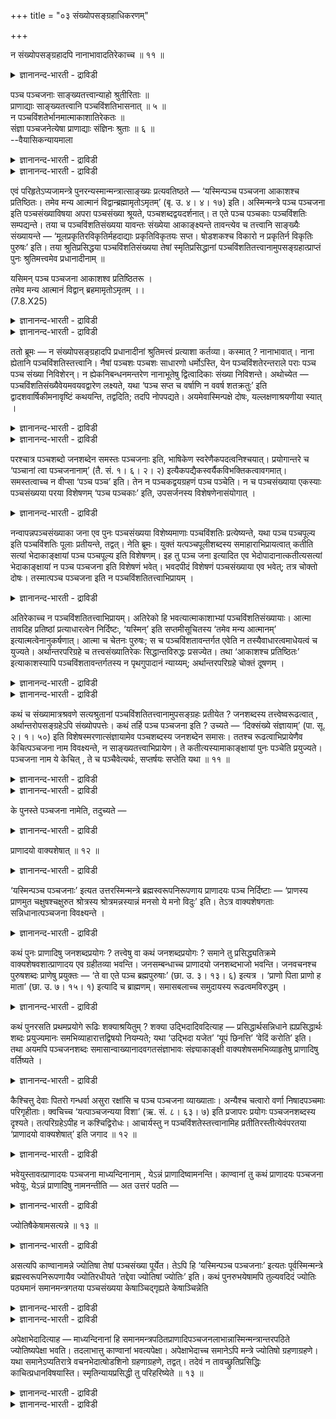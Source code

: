 +++
title = "०३ संख्योपसङ्ग्रहाधिकरणम्"

+++

न संख्योपसङ्ग्रहादपि नानाभावादतिरेकाच्च ॥ ११ ॥  
<details><summary>ज्ञानानन्द-भारती - द्राविडी</summary>

न सङ्ग्योबसङ्ग्रहादबि नानाबावाददिरेगाच्च ॥ ११ ॥
</details>

पञ्च पञ्चजनाः साङ्ख्यतत्त्वान्याहो श्रुतीरिताः ॥  
प्राणाद्याः साङ्ख्यतत्त्वानि पञ्चविंशतिभासनात् ॥ ५ ॥  
न पञ्चविंशतेर्भानमात्माकाशातिरेकतः ॥  
संज्ञा पञ्चजनेत्येषा प्राणाद्याः संज्ञिनः श्रुताः ॥ ६ ॥  
--वैयासिकन्यायमाला

<details><summary>ज्ञानानन्द-भारती - द्राविडी</summary>

पञ्ज पञ्ज जऩङ्गळ् ऎऩ्बदु साङ्गियर् सॊल्लुम् तत्वङ्गळा? अल्लदु वेदत्तिल्
सॊल्लिय पिराणऩ् मुदलियवैगळा? इरुबत्तैन्दु ऎऩ्ऱु तॆरिवदिऩाल् साङ्गियर्
सॊल्लुम् तत्वङ्गळ्दाऩ्।
</details>

<details><summary>ज्ञानानन्द-भारती - द्राविडी</summary>

आत्मावुम् आगासमुम् अदिगमायिरुप्पदाल् इरुबत् तैन्दु ऎऩ्ऱु तॆरिवदिल्लै।
"पञ्जजऩङ्गळ्" ऎऩ्ऱ इदु वॆऱुम् पॆयर्। अप्पॆयरुळ्ळवैगळ् वेदत्तिल् कण्ड
पिराणऩ् मुदलियवै।
</details>

एवं परिहृतेऽप्यजामन्त्रे पुनरन्यस्मान्मन्त्रात्साङ्ख्यः प्रत्यवतिष्ठते —
‘यस्मिन्पञ्च पञ्चजना आकाशश्च प्रतिष्ठितः। तमेव मन्य आत्मानं
विद्वान्ब्रह्मामृतोऽमृतम्’ (बृ. उ. ४। ४। १७) इति। अस्मिन्मन्त्रे पञ्च
पञ्चजना इति पञ्चसंख्याविषया अपरा पञ्चसंख्या श्रूयते,
पञ्चशब्दद्वयदर्शनात्। त एते पञ्च पञ्चकाः पञ्चविंशतिः सम्पद्यन्ते। तया
च पञ्चविंशतिसंख्यया यावन्तः संख्येया आकाङ्क्ष्यन्ते तावन्त्येव च
तत्त्वानि साङ्ख्यैः संख्यायन्ते — ‘मूलप्रकृतिरविकृतिर्महदाद्याः
प्रकृतिविकृतयः सप्त। षोडशकश्च विकारो न प्रकृतिर्न विकृतिः पुरुषः’ इति।
तया श्रुतिप्रसिद्धया पञ्चविंशतिसंख्यया तेषां स्मृतिप्रसिद्धानां
पञ्चविंशतितत्त्वानामुपसङ्ग्रहात्प्राप्तं पुनः श्रुतिमत्त्वमेव
प्रधानादीनाम् ॥

यसिमन् पञ्च पञ्चजना आकाशश्व प्रतिष्ठितरू ।  
तमेव मन्य आत्मानं विद्वान् ब्रहमामृतोऽमृतम् ।।  
(7.8.X25)

<details><summary>ज्ञानानन्द-भारती - द्राविडी</summary>

(ऎदऩिडत्तिल् ऐन्दु पञ्जजऩर्गळुम् आगासमुम् अत्यस्तमाग उळ्ळऩवो अन्द
आत्मावैये अमिरुदमाऩ पिरह्ममाग अऱिगिऱेऩ्। पिरह्मत्तै यऱिन्द नाऩ्
अमिरुदऩाग आगिऱेऩ्) इन्द सुरुदियिल् कूऱप्पट्ट ऐन्दु पञ्जजऩर्गळ् ऎऩ्बदु
साङ्गयर्गळिऩ् तत्वङ्गळैक् कुऱिक्किऱदा अल्लदु सुरुदियिल् कूऱप्पट्ट
पिराणऩ् मुदलियवैगळैक् कूऱुगिऱदा ऎऩ्ऱु सन्देहम्। इङ्गु ऐन्दु वगैयाऩ ऐन्दु
जऩङ्गळ् कूऱप्पट्टुळ्ळऩ। मॊत्तम् २५ आगिऱदु। आगवे साङ्ग्यर्गळिऩ् २५
तत्तुवङ्गळैये इदु कुऱिक्किऱदु ऎऩ्ऱु पूर्वबक्षम्। साङ्ग्य तत्वङ्गळ् पलवाग
उळ्ळऩ। इवैगळै ऐन्दैन्दाग वगुत्तु अवर्गळ् कूऱविल्लै। मेलुम् २५क्कु मेले
आत्मा आगासम् इङ्गु कूऱप्पट्टुळ्ळदु। आगवे इदु साङ्ग्यदत्वङ्गळै
कुऱिक्कविल्लै, पिराणऩ् मुदलाऩ ऒव्वॊऩ्ऱुक्कुम् पञ्जजऩम् ऎऩ्ऱु पॆयर् ऎऩ्ऱु
सित्तान्दम्)।
</details>

<details><summary>ज्ञानानन्द-भारती - द्राविडी</summary>

इव्विदम् ‘अजा' मन्दिरम् परिहरिक्कप्पट्ट पोदिलुम्, मऱुबडियुम् साङ्गियऩ्
वेऱु मन्दिरत्तिऩाल् ऎदिर्क्किऱाऩ्; “ऎदऩिडत्तिल् ऐन्दु पञ्जजऩङ्गळिरुक्
किऩ्ऱऩवो आगासमुम् निलैत् तिरुक्किऱदो, अदैये आत्मावाग मऩऩम् सॆय्गिऱेऩ्।
मरणमऱ्ऱ पिरह्मत्तै अऱिन्दु मरणमऱ्ऱवऩाग (नाऩुम् इरुक्किऱेऩ्)" (पिरुहत्।
४-४-१७) ऎऩ्ऱु इन्द मन्दिरत्तिल् “ऐन्दु पञ्जजऩङ्गळ्” ऎऩ्ऱु ऐन्दु ऎऩ्ऱ
ऎण्णिक्कैयै विषयमायुळ्ळ वेऱु ऐन्दु ऎऩ्गिऱ ऎण्णिक्कै काणप्पडुगिऱदु।
इरण्डु ऐन्दु ऎऩ्ऱ सप्तम् काणुवदाल्। अन्द इन्द ऐन्दु ऐन्दु इरुबत्तैन्दु
आगिऩ्ऱऩ। अप्पडि इरुबत्तैन्दु ऎऩ्ऱ ऎण्णिक्कैयाल् ऎण्ण वेण्डियदाग ऎत्तऩै
ऎदिर्बार्क्कप्पडुगिऩ्ऱऩवो, अत्तऩैये (२५) तत्वङ्गळ् साङ्गियर्गळाल्
ऎण्णप्पडुगिऩ्ऱऩ; “विगारमडैयाद मूलप्पिरगिरुदि ऒऩ्ऱु, पिरगिरुदि यागवुम्,
विगिरुदियागवुम् इरुक्किऱ महत् मुदलिय एऴु, विगारम् पदिऩाऱु,
पिरगिरुदियुमिल्लामल् विगिरुदि युमिल्लाद पुरुषऩ् ऒऩ्ऱु" (साङ्ग्यगारिगै)
ऎऩ्ऱु, सुरुदियिल् पिरसित्तमायिरुक्कुम् अन्द इरुबत्तैन्दु ऎऩ्ऱ
ऎण्णिक्कैयाल्, स्मिरुदिप् पिरसित्तमाऩ अन्द इरुबत्तैन्दु तत्वङ्गळ्
सॊल्लप्पडुवदाल्, पिरदाऩम् मुदलियवैगळुक्कु मऱुबडियुम् वेद सप्तमुळ्ळ
तऩ्मैये एऱ्पडुगिऱदु।
</details>

ततो ब्रूमः — न संख्योपसङ्ग्रहादपि प्रधानादीनां श्रुतिमत्त्वं प्रत्याशा
कर्तव्या। कस्मात् ? नानाभावात्। नाना ह्येतानि पञ्चविंशतिस्तत्त्वानि।
नैषां पञ्चशः पञ्चशः साधारणो धर्मोऽस्ति, येन पञ्चविंशतेरन्तराले पराः पञ्च
पञ्च संख्या निविशेरन्। न ह्येकनिबन्धनमन्तरेण नानाभूतेषु द्वित्वादिकाः
संख्या निविशन्ते। अथोच्येत — पञ्चविंशतिसंख्यैवेयमवयवद्वारेण लक्ष्यते,
यथा ‘पञ्च सप्त च वर्षाणि न ववर्ष शतक्रतुः’ इति द्वादशवार्षिकीमनावृष्टिं
कथयन्ति, तद्वदिति; तदपि नोपपद्यते। अयमेवास्मिन्पक्षे दोषः,
यल्लक्षणाश्रयणीया स्यात् ।

<details><summary>ज्ञानानन्द-भारती - द्राविडी</summary>

सित्तान्दम्: अदऩाल् सॊल्गिऱोम्; ऎण्णिक् कैयै सॊल्वदिऩालुम्गूड पिरदाऩम्
मुदलियवै कळुक्कु वेद सप्तमुळ्ळ तऩ्मै ऎऩ्बदिल् आसै वैत्तुक्कॊळ्ळ
वेण्डाम्। एऩ्? पलवाग इरुप्पदाल्, इन्द इरुबत्तैन्दु तत्वङ्गळ् पलवागवल्लवा
इरुक्किऩ्ऱऩ? इवैगळुक्कुळ् ऐन्दु ऐन्दाग (पिरिक्कुम्बडि) पॊदुवाऩ तर्मम्
ऎदुवुमिल्लै। ऎदु इरुन्दाल् इरुबत्तैन्दुक्कुळ्ळे वेऱु ऐन्दु ऐन्दु
ऎण्णिक्कैगळ् नुऴैयमुडियुमो अप्पडि, एदेऩु मॊरु सम्बन्दमऩ्ऩियिल् पलविद
पदार्त्तङ्गळुक्कुळ् इरण्डु मुदलाऩ ऎण्णिक्कैगळ् नुऴैय मुडिया तल्लवा?
</details>

<details><summary>ज्ञानानन्द-भारती - द्राविडी</summary>

अवयवङ्गळ् मूलमाग इरुबत्तैन्दु ऎऩ्ऱ इदुदाऩ् कुऱिक्कप्पडुगिऱदु, 'ऐन्दु,
एऴु वरुषङ्गळ् इन्दिरऩ् मऴैबॆय्यविल्लै' ऎऩ्ऱु पऩ्ऩिरण्डु वरुषगालमिरुन्द
मऴैयिल्लामैयै ऎप्पडि सॊल्गिऱार्गळो, अप्पडि ऎऩ्ऱु सॊऩ्ऩाल्, अदुवुम्
पॊरुन्दादु। इन्दप् पक्षत्तिल् लक्षणैयै आसिरयिक्क वेण्डियिरुप्पदु ऎदुवो
अदुवे तोषम्।
</details>

परश्चात्र पञ्चशब्दो जनशब्देन समस्तः पञ्चजनाः इति, भाषिकेण
स्वरेणैकपदत्वनिश्चयात्। प्रयोगान्तरे च ‘पञ्चानां त्वा पञ्चजनानाम्’ (तै.
सं. १। ६। २। २) इत्यैकपद्यैकस्वर्यैकविभक्तिकत्वावगमात्। समस्तत्वाच्च
न वीप्सा ‘पञ्च पञ्च’ इति। तेन न पञ्चकद्वयग्रहणं पञ्च पञ्चेति। न च
पञ्चसंख्याया एकस्याः पञ्चसंख्यया परया विशेषणम् ‘पञ्च पञ्चकाः’ इति,
उपसर्जनस्य विशेषणेनासंयोगात् ।

<details><summary>ज्ञानानन्द-भारती - द्राविडी</summary>

मेलुम्, इङ्गे पिऩ्ऩालुळ्ळ पञ्ज ऎऩ्ऱ सप्तम् पञ्जजऩङ्गळ् ऎऩ्ऱु जऩ ऎऩ्ऱ
सप्तत्तुडऩ् सेर्न्दि रुक्किऱदु। परिबाषैप्पडिक्कुळ्ळ स्वरत्तिऩाल् ऒरे
पदमॆऩ्ऱु निच्चयप्पडुवदाल्, वेऱु पिरयोगत्तिलुम् “उऩ्ऩै ऐन्दु पञ्ज
जऩङ्गळुक्काग” ऎऩ्ऱु ऒरे पदम्, ऒरे स्वरम्, ऒरे विबक्ति ऎऩ्ऱु तॆरिवदाल्,
समस्तमायिरुप्पदाल् (सेर्न्दु ऒरे पदमायिरुप्पदाल्) ऐन्दु ऐन्दु ऎऩ्ऱु
तिरुम्बच् चॊल्लप्पडविल्लै। ऐन्दु ऐन्दु ऎऩ्ऱु इरण्डु ऐन्दै
किरहिप्पदुमिल्लै। ऒरु ऐन्दु ऎऩ्ऱ ऎण्णिक्कैक्कु मऱ्ऱ ऐन्दु ऎऩ्ऱ ऎण्णिक्
कैयुडऩ् ऐन्दु ऐन्दायुळ्ळवै ऎऩ्ऱु विसेषणमु मिल्लै उबसर्जऩत्तिऱ्कु
(पिरदाऩमल्लाददऱ्कु) विसेषणत्तुडऩ् सेर्क्कै किडैयाददिऩाल्।
</details>

नन्वापन्नपञ्चसंख्याका जना एव पुनः पञ्चसंख्यया विशेष्यमाणाः पञ्चविंशतिः
प्रत्येष्यन्ते, यथा पञ्च पञ्चपूल्य इति पञ्चविंशतिः पूलाः प्रतीयन्ते,
तद्वत्। नेति ब्रूमः। युक्तं यत्पञ्चपूलीशब्दस्य समाहाराभिप्रायत्वात्
कतीति सत्यां भेदाकाङ्क्षायां पञ्च पञ्चपूल्य इति विशेषणम्। इह तु पञ्च
जना इत्यादित एव भेदोपादानात्कतीत्यसत्यां भेदाकाङ्क्षायां न पञ्च पञ्चजना
इति विशेषणं भवेत्। भवदपीदं विशेषणं पञ्चसंख्याया एव भवेत्; तत्र चोक्तो
दोषः। तस्मात्पञ्च पञ्चजना इति न पञ्चविंशतितत्त्वाभिप्रायम् ।

<details><summary>ज्ञानानन्द-भारती - द्राविडी</summary>

ऐन्दु ऎऩ्ऱ ऎण्णिक्कैयुडऩ् सेर्क्कप्पट्ट जऩङ्गळे मऱुबडियुम् ऐन्दु ऎऩ्ऱ
ऎण्णिक्कैयिऩाल् विसेषिक्कप्पडुम् पोदु इरुबत्तैन्दु ऎऩ्ऱु
अऱियप्पडुगिऱार्गळ् ऎप्पडि "ऐन्दु ऐन्दु कोरैगळ्” ऎऩ्ऱाल् इरुबत्तैन्दु
कोरैगळ् अऱियप्पडुगिऱदो अदैप्पोल; ऎऩ्ऱाल्, अप्पडियल्ल ऎऩ्गिऱोम्। पञ्जबूलि
सप्तत्तिऱ्कु ऐन्दु कोरैगळिऩ् कूट्टङ्गळ् ऎऩ्ऱु पॊरुळ्। कूट्टङ्गळ् ऎत्तऩै
ऎऩ्ऱु वेऱ्ऱुमै पऱ्ऱिक्केळ्विवरुम्बोदु ऐन्दु कोरैगळिऩ् कूट्टम् ऐन्दु
ऎऩ्ऱु कुऱिप्पिडुवदु नियायम् इङ्गे ऐन्दु जऩङ्गळ् ऎऩ्ऱु मुदलिलेये
वेऱुबडुत्तिच् चॊल्लि यिरुप्पदाल् ऎत्तऩैयॆऩ्ऱु वेऱुबडुत्तित् तॆरिय
विरुप्पमिल्लाददिऩाल् ‘ऐन्दु ऐन्दु जऩङ्गळ्' ऎऩ्बदु विसेषणमागादु। इदु
विसेषणमाऩालुम् कूड ऐन्दु ऎऩ्ऱ ऎण्णिक्कैक्कुत्ताऩ् विसेषणमागुम्;
अव्विषयत् तिलो तोषम् सॊल्लप्पट्टुविट्टदु। आगैयाल् ‘ऐन्दु ऐन्दु जऩङ्गळ्'
ऎऩ्बदु इरुबत्तैन्दु तत्वङ्गळै अबिप्पिरायमागवुळ्ळदिल्लै।
</details>

अतिरेकाच्च न पञ्चविंशतितत्त्वाभिप्रायम्। अतिरेको हि भवत्यात्माकाशाभ्यां
पञ्चविंशतिसंख्यायाः। आत्मा तावदिह प्रतिष्ठां प्रत्याधारत्वेन
निर्दिष्टः, ‘यस्मिन्’ इति सप्तमीसूचितस्य ‘तमेव मन्य आत्मानम्’
इत्यात्मत्वेनानुकर्षणात्। आत्मा च चेतनः पुरुषः; स च पञ्चविंशतावन्तर्गत
एवेति न तस्यैवाधारत्वमाधेयत्वं च युज्यते। अर्थान्तरपरिग्रहे च
तत्त्वसंख्यातिरेकः सिद्धान्तविरुद्धः प्रसज्येत। तथा ‘आकाशश्च
प्रतिष्ठितः’ इत्याकाशस्यापि पञ्चविंशतावन्तर्गतस्य न पृथगुपादानं
न्याय्यम्; अर्थान्तरपरिग्रहे चोक्तं दूषणम् ।

<details><summary>ज्ञानानन्द-भारती - द्राविडी</summary>

'अदिगमिरुप्पदालुम्" इरुबत्तैन्दु तत्तुव अबिप्रायमिल्लै। आत्मा, आगासम्,
इरण्डिऩालुम् इरुबत्तैन्दु ऎऩ्ऱ ऎण्णिक्कैक्कु अदिगमागवे इरुक्किऱदु।
इरुप्पदऱ्कु आदारमाग इङ्गे आत्मा कुऱिप्पिडप्पट्टिरुक्किऱदु। “ऎदऩिडत्तिल्”
ऎऩ्ऱु एऴाम् वेऱ्ऱुमैयाल् सूसिक्कप्पट्टदै "अन्द आत्मा वैये मऩऩम्
सॆय्गिऱेऩ्” ऎऩ्ऱु आत्मावाग इऴुत्तुच् चॊल्वदाल् आत्मावो सेदऩऩाऩ पुरुषऩ्,
अवरो इरुबत्तैन्दुक्कुळ्ळेये अडङ्गि यिरुप्पदाल्, अवरुक्के
आदारमायिरुक्कुम् तऩ्मै आदेयमा यिरुक्कुम् तऩ्मै ऎऩ्बदु पॊरुन्दादु। अदु
वेऱु पदार्त्तम् ऎऩ्ऱु वैत्तुक्कॊण्डालो, तत्तुवङ्गळिऩ् ऎण्णिक्कैक्कु
अदिगमाग सित्तान्दत्तिऱ्कु विरोदमाग एऱ्पट्टुविडुम्।
</details>

<details><summary>ज्ञानानन्द-भारती - द्राविडी</summary>

अप्पडिये ‘आगासमुम् निलैत्तिरुक्किऱदु' ऎऩ्ऱु इरुबत्तु ऐन्दिल् अडङ्गियुळ्ळ
आगासत्तैयुम् तऩियाग ऎडुत्तुक्कॊळ्वदु नियायमिल्लै। अदु वेऱु पदार्त्तम्
ऎऩ्ऱु वैत्तुक् कॊण्डालो मुऩ्सॊऩ्ऩ तोषम्।
</details>

कथं च संख्यामात्रश्रवणे सत्यश्रुतानां पञ्चविंशतितत्त्वानामुपसङ्ग्रहः
प्रतीयेत ? जनशब्दस्य तत्त्वेष्वरूढत्वात् , अर्थान्तरोपसङ्ग्रहेऽपि
संख्योपपत्तेः। कथं तर्हि पञ्च पञ्चजना इति ? उच्यते — ‘दिक्संख्ये
संज्ञायाम्’ (पा. सू. २। १। ५०) इति विशेषस्मरणात्संज्ञायामेव
पञ्चशब्दस्य जनशब्देन समासः। ततश्च रूढत्वाभिप्रायेणैव केचित्पञ्चजना नाम
विवक्ष्यन्ते, न साङ्ख्यतत्त्वाभिप्रायेण। ते कतीत्यस्यामाकाङ्क्षायां
पुनः पञ्चेति प्रयुज्यते। पञ्चजना नाम ये केचित् , ते च पञ्चैवेत्यर्थः,
सप्तर्षयः सप्तेति यथा ॥ ११ ॥

<details><summary>ज्ञानानन्द-भारती - द्राविडी</summary>

मेलुम्, ऎण्णिक्कै मात्तिरम् सॊल्लियिरुक् कैयिल्, सुरुदियिल् केळ्विप्पडाद
इरुबत्तैन्दु तत्तुवङ्गळै ऎडुत्तुक्कॊळ्वदु ऎप्पडि एऱ्पड मुडियुम्? जऩ ऎऩ्ऱ
सप्तत्तिऱ्कु तत्तुवङ्गळिल् रूडियिल् लाददिऩाल्। वेऱु अर्त्तत्तै
ऎडुत्तुक्कॊण्डालुम् कूड ऎण्णिक्कै पॊरुन्दु माऩदिऩाल्।
</details>

<details><summary>ज्ञानानन्द-भारती - द्राविडी</summary>

अप्पडियाऩाल्, ऐन्दु ऐन्दु जऩङ्गळ् ऎऩ्बदु ऎप्पडि? सॊल्लप्पडुगिऱदु
'तिक्सङ्ग्ये सम्ज्ञायाम्' (पाणिऩि। २-१-५०) ऎऩ्ऱु कुऱिप्पिट्टु
स्मरिक्कप्पट्टि रुप्पदाल्, पॆयर् ऎऩ्बदिल् ताऩ् पञ्ज ऎऩ्ऱ सप्तत्तिऱ्कु जऩ
ऎऩ्ऱ सप्तत्तुडऩ् समासम्। आगैयाल् रूडम् ऎऩ्ऱ अबिप्पिरायत्तिऩालेये पञ्ज
जऩङ्गळ् ऎऩ्ऱु सिलर् सॊल्ल विरुम्बप्पडुगिऱार्गळ्, साङ्गिय ऩुडैय तत्तुव
अबिप्पिरायत्तिऩाल् इल्लै। अवै ऎत्तऩै ऎऩ्ऱु अऱिय विरुम्बुगैयिल्
मऱुबडियुम् ऐन्दु ऎऩ्ऱु पिरयोगिक्कप्पट्टिरुक्किऱदु। पञ्ज जऩङ्गळ् ऎऩ्ऱु
ऎन्द सिलर् पिरसित्त मायिरुक्किऱार्गळो, अवर्गळ् ऐन्दु ताऩ् ऎऩ्ऱु
अर्त्तम्। सप्तरिषिगळ् एऴु ऎऩ्बदुबोल। (११)
</details>

के पुनस्ते पञ्चजना नामेति, तदुच्यते —

<details><summary>ज्ञानानन्द-भारती - द्राविडी</summary>

अप्पडियाऩाल्, अन्द पञ्ज जऩङ्गळ् यार्? ऎऩ्ऱु, अदु सॊल्लप्पडुगिऱदु:-
</details>

प्राणादयो वाक्यशेषात् ॥ १२ ॥  
<details><summary>ज्ञानानन्द-भारती - द्राविडी</summary>

प्राणादयो वाक्यसे षात् ॥ १२ ॥
</details>

‘यस्मिन्पञ्च पञ्चजनाः’ इत्यत उत्तरस्मिन्मन्त्रे ब्रह्मस्वरूपनिरूपणाय
प्राणादयः पञ्च निर्दिष्टाः — ‘प्राणस्य प्राणमुत चक्षुषश्चक्षुरुत
श्रोत्रस्य श्रोत्रमन्नस्यान्नं मनसो ये मनो विदुः’ इति। तेऽत्र
वाक्यशेषगताः सन्निधानात्पञ्चजना विवक्ष्यन्ते ।

<details><summary>ज्ञानानन्द-भारती - द्राविडी</summary>

“ऎदिल् ऐन्दु पञ्जजऩङ्गळ्” ऎऩ्ऱ मन्दिरत्तिऱ्कु मेलुळ्ळ मन्दिरत्तिल्
पिरह्मत्तिऩ् स्वरूबत्तै निरूबणम् सॆय्वदऱ्काग पिराणऩ् मुदलियवैगळ् ऐन्दु
कुऱिप्पिडप्पट्टिरुक्किऩ्ऱऩ। “पिराणऩुक्कुप् पिराणऩ्, अप्पडिये कण्णुक्कुक्
कण्, अप्पडिये कादुक्कुक् कादु, अऩ्ऩत्तिऱ्कु अऩ्ऩम्, मऩसिऱ्ऱु मऩस् ऎऩ्ऱु
ऎवर् अऱिगिऱार्गळो” ऎऩ्ऱु। वाक्किय सेषत्तिलुळ्ळ अवैगळ्,
समीबत्तिलिरुप्पदाल्, इङ्गु पञ्जजऩङ्गळ् ऎऩ्ऱु सॊल्ल
उत्तेसिक्कप्पडुगिऩ्ऱऩ।
</details>

कथं पुनः प्राणादिषु जनशब्दप्रयोगः ? तत्त्वेषु वा कथं जनशब्दप्रयोगः ?
समाने तु प्रसिद्ध्यतिक्रमे वाक्यशेषवशात्प्राणादय एव ग्रहीतव्या भवन्ति।
जनसम्बन्धाच्च प्राणादयो जनशब्दभाजो भवन्ति। जनवचनश्च पुरुषशब्दः प्राणेषु
प्रयुक्तः — ‘ते वा एते पञ्च ब्रह्मपुरुषाः’ (छा. उ. ३। १३। ६) इत्यत्र ।
‘प्राणो पिता प्राणो ह माता’ (छा. उ. ७। १५। १) इत्यादि च ब्राह्मणम्।
समासबलाच्च समुदायस्य रूढत्वमविरुद्धम् ।

<details><summary>ज्ञानानन्द-भारती - द्राविडी</summary>

पिराणऩ् मुदलियवैगळिल् जऩम् ऎऩ्ऱ सप्तप्रयोगम् ऎप्पडि? तत्वङ्गळिल्दाऩ्
जऩम् ऎऩ्ऱ सप्तप्रयोगम् ऎप्पडि? पिरसित्तियै मीऱुवदु समाऩमायिरुक्कैयिल्,
वाक्कियसेषत्तिऩ् पलत्तिऩाल् पिराणऩ् मुदलियऩदाऩ ऎडुत्तुक्कॊळ्ळवेण्डिय
वैगळाग इरुक्किऩ्ऱऩ। मेलुम्, जऩङ्गळुडऩ् सम्बन्दमिरुप्पदाल् पिराणऩ्
मुदलाऩवै जऩम् ऎऩ्ऱ सप्तत्तै अडैन्दवैगळाग आगिऩ्ऱऩ। जऩत्तैच् चॊल्लुम्
पुरुषऩ् ऎऩ्ऱसप्तम् पिराणऩ्गळिल् पिरयोगम् सॆय्यप्पट्टिरुक्किऱदु। "अन्द
इन्द ऐन्दुम् पिरह्मबुरुषर्गळ्" (सान्। ३-१३-६) ऎऩ्ऱविडत्तिल् “पिराणऩे
पिदा, पिराणऩे मादा" (सान्।७-१५-१) ऎऩ्बदु मुदलाऩ पिराह्मणमुम् इरुक्किऱदु।
समासबलत्तिऩालुम् मॊत्तत्तिऱ्कु रूडत्तऩ्मै विरोदमिल्लै।
</details>

कथं पुनरसति प्रथमप्रयोगे रूढिः शक्याश्रयितुम् ? शक्या उद्भिदादिवदित्याह
— प्रसिद्धार्थसन्निधाने ह्यप्रसिद्धार्थः शब्दः प्रयुज्यमानः
समभिव्याहारात्तद्विषयो नियम्यते; यथा ‘उद्भिदा यजेत’ ‘यूपं छिनत्ति’
‘वेदिं करोति’ इति। तथा अयमपि पञ्चजनशब्दः समासान्वाख्यानादवगतसंज्ञाभावः
संज्ञ्याकाङ्क्षी वाक्यशेषसमभिव्याहृतेषु प्राणादिषु वर्तिष्यते ।

<details><summary>ज्ञानानन्द-भारती - द्राविडी</summary>

मुऩ्ऩाल् पिरयोगमिल्लामल् रूडियै ऎप्पडि आसिरयिक्क मुडियुम्? 'उत्पित्'
मुदलाऩदैप्पोल मुडियुम् ऎऩ्गिऱार्। पिरसित्तमाऩ अर्त्तत्तैयुडैय पदत्तिऱ्कु
समीबत्तिल् पिरयोगम् सॆय्यप्पट्टिरुक्किऱ पिरसित्तमाऩ अर्त्तमिल्लाद सप्तम्
सेर्न्दु सॊल्लप् पडुवदाल्, अदैये विषयमाय् उळ्ळदॆऩ्ऱु नियमिक्कप्पडुगिऱदु।
१“उत्पित्तिऩाल् यागम् सॆय्यवुम्”, “यूबत्तै वॆट्टुगिऱाऩ्”, “वेदियैच्
चॆय्गिऱाऩ्” ऎऩ्बदुबोल अप्पडिये इन्द पञ्ज जऩ ऎऩ्ऱ सप्तमुम् समासमाग
(स्वरत्तैक् कॊण्डु ऒरे पदमाग) सॊल्लप्पट्टिरुप्पदाल्, पॆयरायिरुक्कुम्
तऩ्मैयुळ्ळ तॆऩ्ऱु अऱियप्पट्टु, पॆयरिडप्पट्टदु ऎऩ्ऩवॆऩ्ऱु विरुम्बि,
वाक्कियसे षत्तिल् सेर्न्दु सॊल्लप् पट्टिरुक्किऱ पिराणऩ् मुदलाऩदुगळैच्
चॊल्गिऱदु।
</details>

कैश्चित्तु देवाः पितरो गन्धर्वा असुरा रक्षांसि च पञ्च पञ्चजना
व्याख्याताः। अन्यैश्च चत्वारो वर्णा निषादपञ्चमाः परिगृहीताः। क्वचिच्च
‘यत्पाञ्चजन्यया विशा’ (ऋ. सं. ८। ६३। ७) इति प्रजापरः प्रयोगः
पञ्चजनशब्दस्य दृश्यते। तत्परिग्रहेऽपीह न कश्चिद्विरोधः। आचार्यस्तु न
पञ्चविंशतेस्तत्त्वानामिह प्रतीतिरस्तीत्येवंपरतया ‘प्राणादयो वाक्यशेषात्’
इति जगाद ॥ १२ ॥

<details><summary>ज्ञानानन्द-भारती - द्राविडी</summary>

सिलर्गळालो, तेवर्गळ्, पित्रुक्कळ्, कन्दर्वर्गळ्, असुरर्गळ्, राक्षसर्गळ्
ऎऩ्ऱ ऐवर्गळ् पञ्जजऩङ्गळ् ऎऩ्ऱु वियाक्याऩम् सॆय्यप् पट्टिरुक्किऱदु। वेऱु
सिलराल् नाऩ्गु वर्णङ्गळ् ऐन्दावदाऩ निषादऩैच् चेर्त्तु पञ्ज जऩङ्गळाग
ऎडुत्तुक्कॊळ्ळप्पडुगिऩ्ऱऩ। सिलविडत्तिल् “यत् पाञ्जजऩ्यया विसा”
(रिक्सम्हिदै ८-५८-७) ऎऩ्ऱु पिरजै ऎऩ्ऱ तात्पर्यमुळ्ळदाग पञ्जजऩ
सप्तत्तिऱ्कु पिरयोगम् काणुगिऱदु। इवैगळै ऎडुत्तुक् कॊण्डालुम्गूड इङ्गे
ऎव्विद विरोदमुम् इल्लै। वियासासार्यरो इरुबत्तैन्दु तत्वङ्गळुक्कु इङ्गे
तोऱ्ऱम् किडैयादु ऎऩ्ऱ इव्विद तात्पर्यत्तिऩाल् "पिराणऩ् मुदलियवै,
वाक्कियसेषत्तिऩाल्” ऎऩ्ऱु सॊऩ्ऩार्।
</details>

भवेयुस्तावत्प्राणादयः पञ्चजना माध्यन्दिनानाम् , येऽन्नं
प्राणादिष्वामनन्ति। काण्वानां तु कथं प्राणादयः पञ्चजना भवेयुः, येऽन्नं
प्राणादिषु नामनन्तीति — अत उत्तरं पठति —

<details><summary>ज्ञानानन्द-भारती - द्राविडी</summary>

ऎवर्गळ् पिराणऩ् मुदलियवैगळिल् अऩ्ऩत्तै सॊल्लुगिऱार्गळो, अन्द
मात्यन्दिऩर् कळुक्कु पिराणऩ् मुदलियवैगळ् पञ्जजऩङ्गळाग इरुक्कलाम्;
ऎवर्गळ् पिराणऩ् मुदलियवैगळिल् अऩ्ऩत्तैच् चॊल्लविल्लैयो, अन्द
काण्वर्गळुक्कु पिराणऩ् मुदलियवै ऎप्पडि पञ्जजऩङ्गळाग इरुक्कमुडियुम्?
ऎऩ्ऱु अदिल् पदिल् सॊल्गिऱार्:
</details>

ज्योतिषैकेषामसत्यन्ने ॥ १३ ॥  
<details><summary>ज्ञानानन्द-भारती - द्राविडी</summary>

ज्योदिषैगे षामसत्यन्ने ॥ १३ ॥
</details>

असत्यपि काण्वानामन्ने ज्योतिषा तेषां पञ्चसंख्या पूर्येत। तेऽपि हि
‘यस्मिन्पञ्च पञ्चजनाः’ इत्यतः पूर्वस्मिन्मन्त्रे ब्रह्मस्वरूपनिरूपणायैव
ज्योतिरधीयते ‘तद्देवा ज्योतिषां ज्योतिः’ इति। कथं पुनरुभयेषामपि
तुल्यवदिदं ज्योतिः पठ्यमानं समानमन्त्रगतया पञ्चसंख्यया केषाञ्चिद्गृह्यते
केषाञ्चिन्नेति

<details><summary>ज्ञानानन्द-भारती - द्राविडी</summary>

काण्वर्गळुक्कु अऩ्ऩम् इल्लामल् पोऩालुम्, अवर्गळुक्कु ऐन्दु ऎऩ्ऱ
ऎण्णिक्कै ज्योदिसिऩाल् पूर्त्तियागिविडुम्। अवर्गळुम्गूड “ऎदिल् ऐन्दु
पञ्ज जऩङ्गळ्” ऎऩ्बदऱ्कु मुन्दिऩ मन्दिरत्तिल्, पिरह्म स्वरूबत्तै निरूबणम्
सॆय्वदऱ्कागवे, “अन्द ज्योदिस्कळुक्कु ज्योदि साऩदै तेवर्गळ्” ऎऩ्ऱु
ज्योदिसै सॊल्गिऱार्गळ्।
</details>

<details><summary>ज्ञानानन्द-भारती - द्राविडी</summary>

इरण्डु सागैक्कारर्गळुक्कुम्गूड ऒरेमादिरि इन्द ज्योदिस्
सॊल्लप्पट्टिरुप्पदु समाऩमाऩ मन्दिरत्तिलुळ्ळ ऐन्दु ऎऩ्ऱ ऎण्णिक्कैयाल्
सिलरुक्कु ऎडुत्तुक्कॊळ्ळप्पडुगिऱदु। सिलरुक्कु इल्लै, ऎऩ्बदु ऎप्पडि?
</details>

अपेक्षाभेदादित्याह — माध्यन्दिनानां हि
समानमन्त्रपठितप्राणादिपञ्चजनलाभान्नास्मिन्मन्त्रान्तरपठिते
ज्योतिष्यपेक्षा भवति। तदलाभात्तु काण्वानां भवत्यपेक्षा। अपेक्षाभेदाच्च
समानेऽपि मन्त्रे ज्योतिषो ग्रहणाग्रहणे। यथा समानेऽप्यतिरात्रे
वचनभेदात्षोडशिनो ग्रहणाग्रहणे, तद्वत्। तदेवं न तावच्छ्रुतिप्रसिद्धिः
काचित्प्रधानविषयास्ति। स्मृतिन्यायप्रसिद्धी तु परिहरिष्येते ॥ १३ ॥

<details><summary>ज्ञानानन्द-भारती - द्राविडी</summary>

अबेक्षैयिल् वित्तियासमिरुप्पदाल् ऎऩ्ऱु सॊल्गिऱार्। मात्यन्दिऩर्गळुक्कु
समाऩमाऩ मन्दिरत् तिल् सॊल्लप्पडुम् (अऩ्ऩत्तुडऩ् सेर्त्तु) पिराणऩ् मुदलाऩ
पञ्ज जऩङ्गळ् किडैत्तु विडुवदाल्, वेऱु मन्दिरत्तिल् सॊल्लिय इन्द ज्योदिस्
विषयमाग अबेक्षैयिल्लै। (अऩ्ऩम् पडिक्कप्पडाददाल्) अदु किडैक्काददाल्
काण्वर्गळुक्कु अबेक्षैयिरुक्किऱदु। मन्दिरम् समाऩमायिरुन्दुम्गूड,
अबेक्षैयिलुळ्ळ पेदत्तिऩाल् ज्योदिसै ऎडुत्तुक्कॊळ्वदुम्,
ऎडुत्तुक्कॊळ्ळाददुम् एऱ्पडुगिऱदु। ऎप्पडि अदिरात्तिरम् ऎऩ्बदु
समाऩमायिरुन्दालुम्, वसऩत्तिलुळ्ळ पेदत्तिऩाल्, षोडसिक्कु
ऎडुत्तुक्कॊळ्वदुम् ऎडुत्तुक् कॊळ्ळाददुम् एऱ्पडुगिऱदो, अदैप्पोल।
</details>

<details><summary>ज्ञानानन्द-भारती - द्राविडी</summary>

आगैयाल् इव्विदम् पिरदाऩ विषयमाग ऎव्विद सुरुदि पिरसित्तियुम् किडैयादु।
स्मिरुदि नियायम् इवैगळिलुळ्ळ पिरसित्तियो पिऩ्ऩाल् परिहरिक्कप् पडुम्।
</details>


